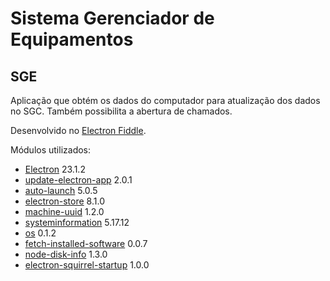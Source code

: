 # Sistema Gerenciador de Equipamentos
## SGE

Aplicação que obtém os dados do computador para atualização dos dados no SGC. Também possibilita a abertura de chamados.

Desenvolvido no [Electron Fiddle](https://www.electronjs.org/pt/fiddle).

Módulos utilizados:

- [Electron](https://releases.electronjs.org/) 23.1.2
- [update-electron-app](https://www.npmjs.com/package/update-electron-app) 2.0.1
- [auto-launch](https://www.npmjs.com/package/auto-launch) 5.0.5
- [electron-store](https://www.npmjs.com/package/electron-store) 8.1.0
- [machine-uuid](https://www.npmjs.com/package/machine-uuid) 1.2.0
- [systeminformation](https://systeminformation.io/) 5.17.12
- [os](https://www.npmjs.com/package/os) 0.1.2
- [fetch-installed-software](https://www.npmjs.com/package/fetch-installed-software) 0.0.7
- [node-disk-info](https://www.npmjs.com/package/node-disk-info) 1.3.0
- [electron-squirrel-startup](https://www.npmjs.com/package/electron-squirrel-startup) 1.0.0
